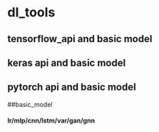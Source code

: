 # dl_tools
## tensorflow_api and basic model
## keras api and basic model
## pytorch api and basic model

##basic_model
#### lr/mlp/cnn/lstm/var/gan/gnn
